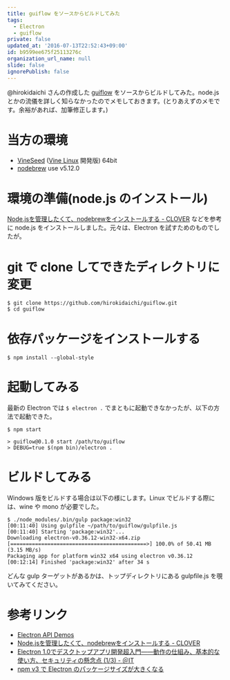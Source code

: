 ```yaml
---
title: guiflow をソースからビルドしてみた
tags:
  - Electron
  - guiflow
private: false
updated_at: '2016-07-13T22:52:43+09:00'
id: b9599ee675f25113276c
organization_url_name: null
slide: false
ignorePublish: false
---
```

@hirokidaichi さんの作成した [guiflow](https://github.com/hirokidaichi/guiflow) をソースからビルドしてみた。node.js とかの流儀を詳しく知らなかったのでメモしておきます。(とりあえずのメモです。余裕があれば、加筆修正します。)

# 当方の環境

  * [VineSeed](https://vinelinux.org/vineseed.html) ([Vine Linux](https://vinelinux.org/) 開発版) 64bit
  * [nodebrew](https://github.com/hokaccha/nodebrew) use v5.12.0

# 環境の準備(node.js のインストール)

[Node.jsを管理したくて、nodebrewをインストールする - CLOVER](http://d.hatena.ne.jp/Kazuhira/20150705/1436102050) などを参考に node.js をインストールしました。元々は、Electron を試すためのものでしたが。

# git で clone してできたディレクトリに変更

```
$ git clone https://github.com/hirokidaichi/guiflow.git
$ cd guiflow
```

# 依存パッケージをインストールする

```
$ npm install --global-style
```

# 起動してみる

最新の Electron では `$ electron .` でまともに起動できなかったが、以下の方法で起動できた。

```
$ npm start

> guiflow@0.1.0 start /path/to/guiflow
> DEBUG=true $(npm bin)/electron .

```

# ビルドしてみる

Windows 版をビルドする場合は以下の様にします。Linux でビルドする際には、wine や mono が必要でした。

```
$ ./node_modules/.bin/gulp package:win32
[00:11:40] Using gulpfile ~/path/to/guiflow/gulpfile.js
[00:11:40] Starting 'package:win32'...
Downloading electron-v0.36.12-win32-x64.zip
[============================================>] 100.0% of 50.41 MB (3.15 MB/s)
Packaging app for platform win32 x64 using electron v0.36.12
[00:12:14] Finished 'package:win32' after 34 s
```

どんな gulp ターゲットがあるかは、トップディレクトリにある gulpfile.js を覗いてみてください。

# 参考リンク

  * [Electron API Demos](https://github.com/electron/electron-api-demos)
  * [Node.jsを管理したくて、nodebrewをインストールする - CLOVER](http://d.hatena.ne.jp/Kazuhira/20150705/1436102050)
  * [Electron 1.0でデスクトップアプリ開発超入門――動作の仕組み、基本的な使い方、セキュリティの懸念点 (1/3) - ＠IT](http://www.atmarkit.co.jp/ait/articles/1605/18/news017.html)
  * [npm v3 で Electron のパッケージサイズが大きくなる](http://qiita.com/Kazunori-Kimura/items/bcc1214fd8bc602e06b8)

